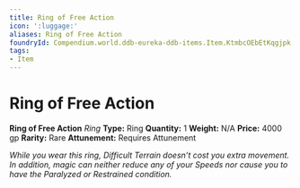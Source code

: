 ```yaml
---
title: Ring of Free Action
icon: ':luggage:'
aliases: Ring of Free Action
foundryId: Compendium.world.ddb-eureka-ddb-items.Item.KtmbcOEbEtKqgjpk
tags:
- Item
---
```


# Ring of Free Action

**Ring of Free Action**
_Ring_
**Type:** Ring
**Quantity:** 1
**Weight:** N/A
**Price:** 4000 gp
**Rarity:** Rare
**Attunement:** Requires Attunement

*While you wear this ring, Difficult Terrain doesn’t cost you extra movement. In addition, magic can neither reduce any of your Speeds nor cause you to have the Paralyzed or Restrained condition.*